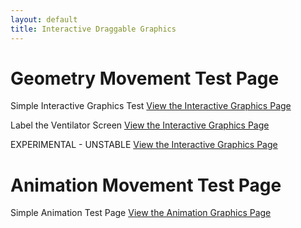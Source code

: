```yaml
---
layout: default
title: Interactive Draggable Graphics
---
```


# Geometry Movement Test Page

Simple Interactive Graphics Test
[View the Interactive Graphics Page](/info/graphics.html)

Label the Ventilator Screen
[View the Interactive Graphics Page](/info/graphics1.html)

EXPERIMENTAL - UNSTABLE
[View the Interactive Graphics Page](/info/graphics2.html)

# Animation Movement Test Page

Simple Animation Test Page
[View the Animation Graphics Page](/info/shapes-demo.html)
